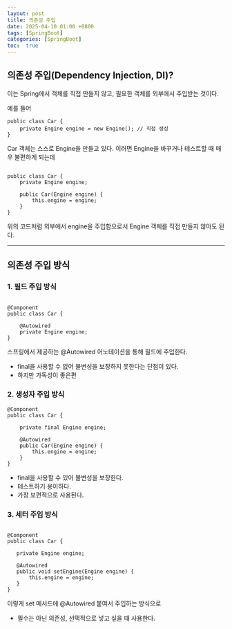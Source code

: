 ```yaml
---
layout: post
title: 의존성 주입
date: 2025-04-10 01:00 +0800
tags: [SpringBoot]
categories: [SpringBoot]
toc:  true
---
```


## 의존성 주입(Dependency Injection, DI)?

이는 Spring에서 객체를 직접 만들지 않고, 필요한 객체를 외부에서 주입받는 것이다.

<!--more-->

예를 들어
```
public class Car {
    private Engine engine = new Engine(); // 직접 생성
}
```
Car 객체는 스스로 Engine을 만들고 있다. 이러면 Engine을 바꾸거나 테스트할 때 매우 불편하게 되는데

```

public class Car {
    private Engine engine;

    public Car(Engine engine) {
        this.engine = engine;
    }
}

```

위의 코드처럼 외부에서 engine을 주입함으로서 Engine 객체를 직접 만들지 않아도 된다.

---

## 의존성 주입 방식

### 1. 필드 주입 방식
```

@Component
public class Car {

    @Autowired
    private Engine engine;
}
```

스프링에서 제공하는 @Autowired 어노테이션을 통해 필드에 주입한다.

- final을 사용할 수 없어 불변성을 보장하지 못한다는 단점이 있다.
- 하지만 가독성이 좋은편

### 2. 생성자 주입 방식

```
@Component
public class Car {

    private final Engine engine;

    @Autowired  
    public Car(Engine engine) {
        this.engine = engine;
    }
}
```
- final을 사용할 수 있어 불변성을 보장한다.
- 테스트하기 용이하다.
- 가장 보편적으로 사용된다.
 
 ### 3. 세터 주입 방식

 ```

 @Component
public class Car {

    private Engine engine;

    @Autowired
    public void setEngine(Engine engine) {
        this.engine = engine;
    }
}

```

이렇게 set 메서드에 @Autowired 붙여서 주입하는 방식으로 
- 필수는 아닌 의존성, 선택적으로 넣고 싶을 때 사용한다.